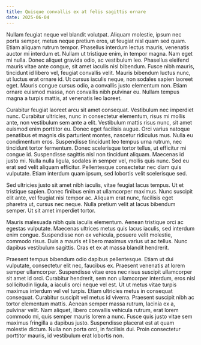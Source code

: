 ```yaml
---
title: Quisque convallis ex at felis sagittis ornare
date: 2025-06-04
---
```


Nullam feugiat neque vel blandit volutpat. Aliquam molestie, ipsum nec porta semper, metus neque pretium eros, ut feugiat nisl quam sed quam. Etiam aliquam rutrum tempor. Phasellus interdum lectus mauris, venenatis auctor mi interdum et. Nullam ut tristique enim, in tempor magna. Nam eget mi nulla. Donec aliquet gravida odio, ac vestibulum leo. Phasellus eleifend mauris vitae ante congue, sit amet iaculis nisl bibendum. Fusce nibh mauris, tincidunt id libero vel, feugiat convallis velit. Mauris bibendum luctus nunc, ut luctus erat ornare id. Ut cursus iaculis neque, non sodales sapien laoreet eget. Mauris congue cursus odio, a convallis justo elementum non. Etiam ornare euismod massa, non convallis nibh pulvinar eu. Nullam tempus magna a turpis mattis, at venenatis leo laoreet.

Curabitur feugiat laoreet arcu sit amet consequat. Vestibulum nec imperdiet nunc. Curabitur ultricies, nunc in consectetur elementum, risus mi mollis ante, non vestibulum sem ante a elit. Vestibulum mattis risus nunc, sit amet euismod enim porttitor eu. Donec eget facilisis augue. Orci varius natoque penatibus et magnis dis parturient montes, nascetur ridiculus mus. Nulla eu condimentum eros. Suspendisse tincidunt leo tempus urna rutrum, nec tincidunt tortor fermentum. Donec scelerisque tortor tellus, ut efficitur mi congue id. Suspendisse sagittis nisl non tincidunt aliquam. Maecenas id justo mi. Nulla nulla ligula, sodales in semper vel, mollis quis nunc. Sed eu erat sed velit aliquam efficitur. Pellentesque consectetur nec diam quis vulputate. Etiam interdum quam ipsum, sed lobortis velit scelerisque sed.

Sed ultricies justo sit amet nibh iaculis, vitae feugiat lacus tempus. Ut et tristique sapien. Donec finibus enim at ullamcorper maximus. Nunc suscipit elit ante, vel feugiat nisi tempor ac. Aliquam erat nunc, facilisis eget pharetra ut, cursus nec neque. Nulla pretium velit at lacus bibendum semper. Ut sit amet imperdiet tortor.

Mauris malesuada nibh quis iaculis elementum. Aenean tristique orci ac egestas vulputate. Maecenas ultrices metus quis lacus iaculis, sed interdum enim congue. Suspendisse non ex vehicula, posuere velit molestie, commodo risus. Duis a mauris et libero maximus varius ut ac tellus. Nunc dapibus vestibulum sagittis. Cras et ex at massa blandit hendrerit.

Praesent tempus bibendum odio dapibus pellentesque. Etiam ut dui vulputate, consectetur elit nec, faucibus ex. Praesent venenatis at lorem semper ullamcorper. Suspendisse vitae eros nec risus suscipit ullamcorper sit amet id orci. Curabitur hendrerit, sem non ullamcorper interdum, eros nisl sollicitudin ligula, a iaculis orci neque vel est. Ut ut metus vitae turpis maximus interdum vel vel turpis. Etiam ultricies metus in consequat consequat. Curabitur suscipit vel metus id viverra. Praesent suscipit nibh ac tortor elementum mattis. Aenean semper massa rutrum, lacinia ex a, pulvinar velit. Nam aliquet, libero convallis vehicula rutrum, erat lorem commodo mi, quis semper mauris lorem a nunc. Fusce quis justo vitae sem maximus fringilla a dapibus justo. Suspendisse placerat est at quam molestie dictum. Nulla non porta orci, in facilisis dui. Proin consectetur porttitor mauris, id vestibulum erat lobortis non.

